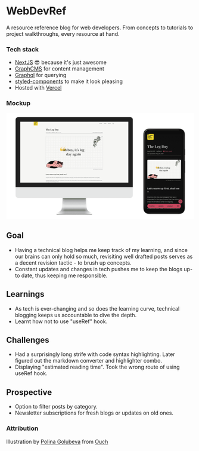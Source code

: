 # WebDevRef
A resource reference blog for web developers. From concepts to tutorials to project walkthroughs, every resource at hand.

### Tech stack
- [NextJS](https://nextjs.org/) 😎 because it's just awesome
- [GraphCMS](https://graphcms.com/) for content management
- [Graphql](https://graphql.org/) for querying
- [styled-components](https://styled-components.com/) to make it look pleasing
- Hosted with [Vercel](https://vercel.com/)

### Mockup 
![website mockup](assets/mockup/webdevref_mockup.png)

## Goal 
- Having a technical blog helps me keep track of my learning, and since our brains can only hold so much, revisiting well drafted posts serves as a decent revision tactic - to brush up concepts.
- Constant updates and changes in tech pushes me to keep the blogs up-to date, thus keeping me responsible.

## Learnings
- As tech is ever-changing and so does the learning curve, technical blogging keeps us accountable to dive the depth.
- Learnt how not to use "useRef" hook.

## Challenges
- Had a surprisingly long strife with code syntax highlighting. Later figured out the markdown converter and highlighter combo.
- Displaying "estimated reading time". Took the wrong route of using useRef hook.

## Prospective
- Option to filter posts by category.
- Newsletter subscriptions for fresh blogs or updates on old ones.


### Attribution
Illustration by [Polina Golubeva](https://icons8.com/illustrations/author/5f32934501d0360017af905d) from [Ouch](https://icons8.com/illustrations)
